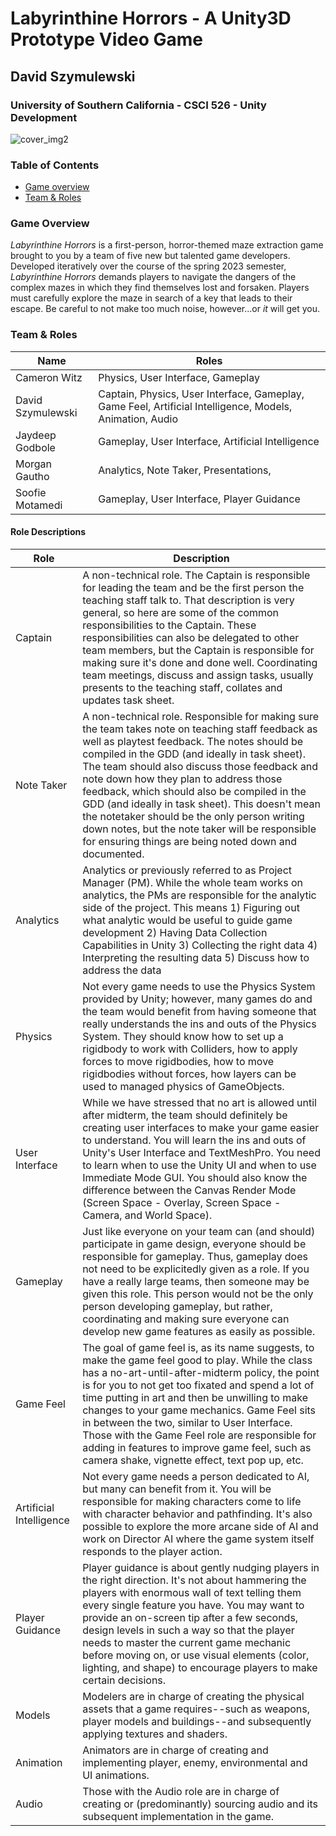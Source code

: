 # Labyrinthine Horrors - A Unity3D Prototype Video Game
## David Szymulewski
### University of Southern California - CSCI 526 - Unity Development

![cover_img2](https://github.com/david-szy5/Labyrinthine-Horrors/assets/89551660/2791629d-3183-4305-bed4-8fe45171de4c)

### Table of Contents
- [Game overview](#overview)
- [Team & Roles](#team-roles)


### Game Overview
<a name="overview"/>

_Labyrinthine Horrors_ is a first-person, horror-themed maze extraction game brought to you by a team of five new but talented game developers. Developed iteratively over the course of the spring 2023 semester, _Labyrinthine Horrors_ demands players to navigate the dangers of the complex mazes in which they find themselves lost and forsaken. Players must carefully explore the maze in search of a key that leads to their escape. Be careful to not make too much noise, however...or _it_ will get you.

### Team & Roles
<a name="team-roles"/>

| Name | Roles |
| --- | --- |
| Cameron Witz | Physics, User Interface, Gameplay |
| David Szymulewski | Captain, Physics, User Interface, Gameplay, Game Feel, Artificial Intelligence, Models, Animation, Audio |
| Jaydeep Godbole | Gameplay, User Interface, Artificial Intelligence |
| Morgan Gautho | Analytics, Note Taker, Presentations,  |
| Soofie Motamedi | Gameplay, User Interface, Player Guidance |

#### Role Descriptions

| Role | Description |
| --- | --- |
| Captain | A non-technical role. The Captain is responsible for leading the team and be the first person the teaching staff talk to. That description is very general, so here are some of the common responsibilities to the Captain. These responsibilities can also be delegated to other team members, but the Captain is responsible for making sure it's done and done well. Coordinating team meetings, discuss and assign tasks, usually presents to the teaching staff, collates and updates task sheet. |
| Note Taker | A non-technical role. Responsible for making sure the team takes note on teaching staff feedback as well as playtest feedback. The notes should be compiled in the GDD (and ideally in task sheet). The team should also discuss those feedback and note down how they plan to address those feedback, which should also be compiled in the GDD (and ideally in task sheet). This doesn't mean the notetaker should be the only person writing down notes, but the note taker will be responsible for ensuring things are being noted down and documented. |
| Analytics | Analytics or previously referred to as Project Manager (PM). While the whole team works on analytics, the PMs are responsible for the analytic side of the project. This means 1) Figuring out what analytic would be useful to guide game development 2) Having Data Collection Capabilities in Unity 3) Collecting the right data 4) Interpreting the resulting data 5) Discuss how to address the data  |
| Physics | Not every game needs to use the Physics System provided by Unity; however, many games do and the team would benefit from having someone that really understands the ins and outs of the Physics System. They should know how to set up a rigidbody to work with Colliders, how to apply forces to move rigidbodies, how to move rigidbodies without forces, how layers can be used to managed physics of GameObjects. |
| User Interface | While we have stressed that no art is allowed until after midterm, the team should definitely be creating user interfaces to make your game easier to understand. You will learn the ins and outs of Unity's User Interface and TextMeshPro. You need to learn when to use the Unity UI and when to use Immediate Mode GUI. You should also know the difference between the Canvas Render Mode (Screen Space - Overlay, Screen Space - Camera, and World Space). |
| Gameplay | Just like everyone on your team can (and should) participate in game design, everyone should be responsible for gameplay. Thus, gameplay does not need to be explicitedly given as a role. If you have a really large teams, then someone may be given this role. This person would not be the only person developing gameplay, but rather, coordinating and making sure everyone can develop new game features as easily as possible. |
| Game Feel | The goal of game feel is, as its name suggests, to make the game feel good to play. While the class has a no-art-until-after-midterm policy, the point is for you to not get too fixated and spend a lot of time putting in art and then be unwilling to make changes to your game mechanics. Game Feel sits in between the two, similar to User Interface. Those with the Game Feel role are responsible for adding in features to improve game feel, such as camera shake, vignette effect, text pop up, etc. |
| Artificial Intelligence | Not every game needs a person dedicated to AI, but many can benefit from it. You will be responsible for making characters come to life with character behavior and pathfinding. It's also possible to explore the more arcane side of AI and work on Director AI where the game system itself responds to the player action. |
| Player Guidance | Player guidance is about gently nudging players in the right direction. It's not about hammering the players with enormous wall of text telling them every single feature you have. You may want to provide an on-screen tip after a few seconds, design levels in such a way so that the player needs to master the current game mechanic before moving on, or use visual elements (color, lighting, and shape) to encourage players to make certain decisions. |
| Models | Modelers are in charge of creating the physical assets that a game requires--such as weapons, player models and buildings--and subsequently applying textures and shaders. |
| Animation | Animators are in charge of creating and implementing player, enemy, environmental and UI animations. |
| Audio | Those with the Audio role are in charge of creating or (predominantly) sourcing audio and its subsequent implementation in the game. |
